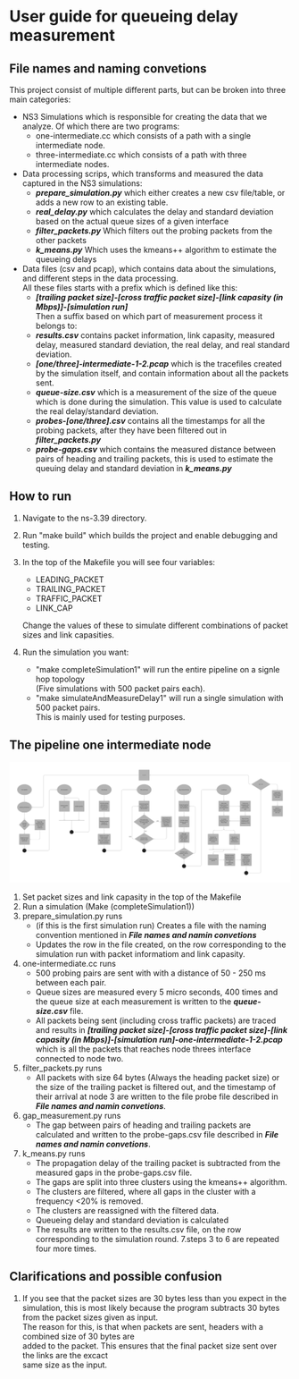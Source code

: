 # User guide for queueing delay measurement

## File names and naming convetions
This project consist of multiple different parts, but can be broken into three
main categories:  
- NS3 Simulations which is responsible for creating the data that we analyze. Of
  which there are two programs:  
    - one-intermediate.cc which consists of a path with a single intermediate
      node.
    - three-intermediate.cc which consists of a path with three intermediate
      nodes.
- Data processing scrips, which transforms and measured the data captured in the
  NS3 simulations:    
    - ***prepare_simulation.py*** which either creates a new csv file/table, or
      adds a new row to an existing table.  
    - ***real_delay.py*** which calculates the delay and standard deviation
      based on the actual queue sizes of a given interface  
    - ***filter_packets.py*** Which filters out the probing packets from the
      other packets   
    - ***k_means.py*** Which uses the kmeans++ algorithm to estimate the
      queueing delays   
- Data files (csv and pcap), which contains data about the simulations, and
  different steps in the data processing.  
    All these files starts with a prefix which is defined like this:  
    - ***[trailing packet size]-[cross traffic packet size]-[link capasity (in
      Mbps)]-[simulation run]***  
    Then a suffix based on which part of measurement process it belongs to:  
    - ***results.csv*** contains packet information, link capasity, measured
      delay, measured standard deviation, the real delay, and real standard
      deviation.  
    - ***[one/three]-intermediate-1-2.pcap*** which is the tracefiles created by
      the simulation itself, and contain information about all the packets sent. 
    - ***queue-size.csv*** which is a measurement of the size of the queue which
      is done during the simulation. This value is used to calculate the real
      delay/standard deviation.  
    - ***probes-[one/three].csv*** contains all the timestamps for all the
      probing packets, after they have been filtered out in
      ***filter_packets.py***  
    - ***probe-gaps.csv*** which contains the measured distance between pairs of
      heading and trailing packets, this is used to estimate the queuing delay
      and standard deviation in ***k_means.py***


## How to run   
1. Navigate to the ns-3.39 directory.  
2. Run "make build" which builds the project and enable debugging and testing.  
3. In the top of the Makefile you will see four variables:  
    - LEADING_PACKET  
    - TRAILING_PACKET  
    - TRAFFIC_PACKET  
    - LINK_CAP  

    Change the values of these to simulate different combinations of packet
    sizes and link capasities.
4. Run the simulation you want:
    - "make completeSimulation1" will run the entire pipeline on a signle hop
      topology  
    (Five simulations with 500 packet pairs each).  
    - "make simulateAndMeasureDelay1" will run a single simulation with 500
      packet pairs.   
    This is mainly used for testing purposes.

## The pipeline one intermediate node
![Pipeline](pipeline.png)

1. Set packet sizes and link capasity in the top of the Makefile  
2. Run a simulation (Make (completeSimulation1))  
3. prepare_simulation.py runs 
    - (if this is the first simulation run) Creates a file with the naming
      convention mentioned in ***File names and namin convetions***  
    - Updates the row in the file created, on the row corresponding to the
      simulation run with packet informatiom and link capasity.  
3. one-intermediate.cc runs  
    - 500 probing pairs are sent with with a distance of 50 - 250 ms between
      each pair.  
    - Queue sizes are measured every 5 micro seconds, 400 times and the queue
      size at each measurement is written to the ***queue-size.csv*** file.  
    - All packets being sent (including cross traffic packets) are traced and
      results in ***[trailing packet size]-[cross traffic packet size]-[link
      capasity (in Mbps)]-[simulation run]-one-intermediate-1-2.pcap*** which is
      all the packets that reaches node threes interface connected to node two.  
4. filter_packets.py runs  
    - All packets with size 64 bytes (Always the heading packet size) or the
      size of the trailing packet is filtered out, and the timestamp of their
      arrival at node 3 are written to the file probe file described in ***File
      names and namin convetions***.  
5. gap_measurement.py runs 
    - The gap between pairs of heading and trailing packets are calculated and
      written to the probe-gaps.csv file described in ***File names and namin
      convetions***.  
6. k_means.py runs  
    - The propagation delay of the trailing packet is subtracted from the
      measured gaps in the probe-gaps.csv file.  
    - The gaps are split into three clusters using the kmeans++ algorithm.   
    - The clusters are filtered, where all gaps in the cluster with a frequency
      <20% is removed.  
    - The clusters are reassigned with the filtered data.  
    - Queueing delay and standard deviation is calculated 
    - The results are written to the results.csv file, on the row corresponding
to the simulation round. 7.steps 3 to 6 are repeated four more times.

## Clarifications and possible confusion
1. If you see that the packet sizes are 30 bytes less than you expect in the
simulation, this is most likely because the program subtracts 30 bytes from the
packet sizes given as input.  
The reason for this, is that when packets are sent, headers with a combined size
of 30 bytes are  
added to the packet. This ensures that the final packet size sent over the links
are the excact  
same size as the input.


